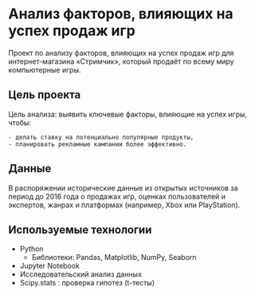 # Анализ факторов, влияющих на успех продаж игр

Проект по анализу факторов, влияющих на успех продаж игр для интернет-магазина «Стримчик», который продаёт по всему миру компьютерные игры.

## Цель проекта

Цель анализа:
выявить ключевые факторы, влияющие на успех игры, чтобы:

    - делать ставку на потенциально популярные продукты,
    - планировать рекламные кампании более эффективно.

## Данные

В распоряжении исторические данные из открытых источников за период до 2016 года о продажах игр, оценках пользователей и экспертов, жанрах и платформах (например, Xbox или PlayStation).

## Используемые технологии

- Python
  - Библиотеки: Pandas, Matplotlib, NumPy, Seaborn
- Jupyter Notebook
- Исследовательский анализ данных
- Scipy.stats : проверка гипотез (t-тесты)